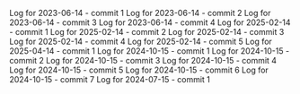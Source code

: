 Log for 2023-06-14 - commit 1
Log for 2023-06-14 - commit 2
Log for 2023-06-14 - commit 3
Log for 2023-06-14 - commit 4
Log for 2025-02-14 - commit 1
Log for 2025-02-14 - commit 2
Log for 2025-02-14 - commit 3
Log for 2025-02-14 - commit 4
Log for 2025-02-14 - commit 5
Log for 2025-04-14 - commit 1
Log for 2024-10-15 - commit 1
Log for 2024-10-15 - commit 2
Log for 2024-10-15 - commit 3
Log for 2024-10-15 - commit 4
Log for 2024-10-15 - commit 5
Log for 2024-10-15 - commit 6
Log for 2024-10-15 - commit 7
Log for 2024-07-15 - commit 1
